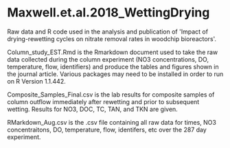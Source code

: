 # Maxwell.et.al.2018_WettingDrying
Raw data and R code used in the analysis and publication of 'Impact of drying-rewetting cycles on nitrate removal rates in woodchip bioreactors'. 

Column_study_EST.Rmd is the Rmarkdown document used to take the raw data collected during the column experiment (NO3 concentrations, DO, temperature, flow, identifiers) and produce the tables and figures shown in the journal article. Various packages may need to be installed in order to run on R Version 1.1.442.

Composite_Samples_Final.csv is the lab results for composite samples of column outflow immediately after rewetting and prior to subsequent wetting. Results for NO3, DOC, TC, TAN, and TKN are given.

RMarkdown_Aug.csv is the .csv file containing all raw data for times, NO3 concentraitons, DO, temperature, flow, identifers, etc over the 287 day experiment.
